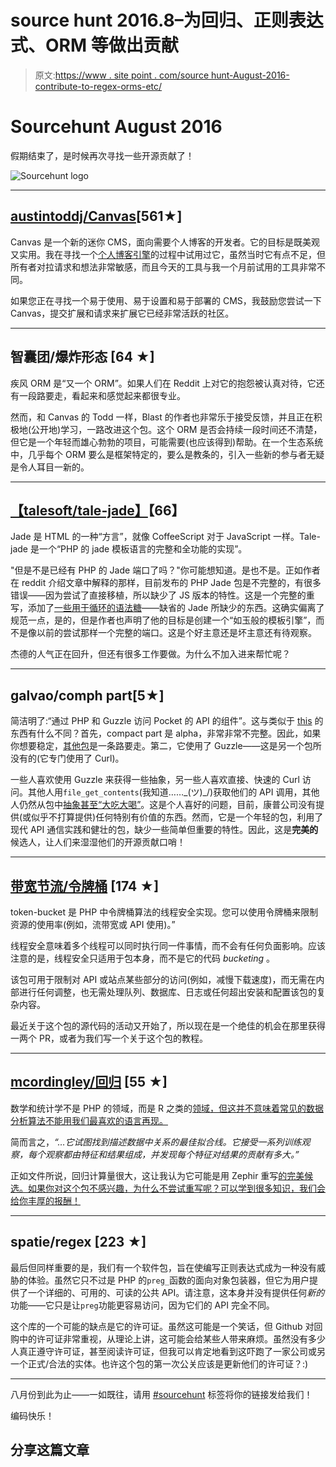 # source hunt 2016.8–为回归、正则表达式、ORM 等做出贡献

> 原文:[https://www . site point . com/source hunt-August-2016-contribute-to-regex-orms-etc/](https://www.sitepoint.com/sourcehunt-august-2016-contribute-to-regression-regex-orms-etc/)

# Sourcehunt August 2016

假期结束了，是时候再次寻找一些开源贡献了！

![Sourcehunt logo](../Images/407bcf1bded70a8c020759619779150b.png)

* * *

## [austintoddj/Canvas](https://github.com/austintoddj/Canvas)[561★]

Canvas 是一个新的迷你 CMS，面向需要个人博客的开发者。它的目标是既美观又实用。我在寻找一个[个人博客引擎](https://www.sitepoint.com/8-must-have-grav-plugins-to-round-off-your-blogs-installation/)的过程中试用过它，虽然当时它有点不足，但所有者对拉请求和想法非常敏感，而且今天的工具与我一个月前试用的工具非常不同。

如果您正在寻找一个易于使用、易于设置和易于部署的 CMS，我鼓励您尝试一下 Canvas，提交扩展和请求来扩展它已经非常活跃的社区。

* * *

## 智囊团/爆炸形态 [64 ★]

疾风 ORM 是“又一个 ORM”。如果人们在 Reddit 上对它的抱怨被认真对待，它还有一段路要走，看起来和感觉起来都很专业。

然而，和 Canvas 的 Todd 一样，Blast 的作者也非常乐于接受反馈，并且正在积极地(公开地)学习，一路改进这个包。这个 ORM 是否会持续一段时间还不清楚，但它是一个年轻而雄心勃勃的项目，可能需要(也应该得到)帮助。在一个生态系统中，几乎每个 ORM 要么是框架特定的，要么是教条的，引入一些新的参与者无疑是令人耳目一新的。

* * *

## [【talesoft/tale-jade】](https://github.com/Talesoft/tale-jade)【66】

Jade 是 HTML 的一种“方言”，就像 CoffeeScript 对于 JavaScript 一样。Tale-jade 是一个“PHP 的 jade 模板语言的完整和全功能的实现”。

"但是不是已经有 PHP 的 Jade 端口了吗？"你可能想知道。是也不是。正如作者在 reddit 介绍文章中解释的那样，目前发布的 PHP Jade 包是不完整的，有很多错误——因为尝试了直接移植，所以缺少了 JS 版本的特性。这是一个完整的重写，添加了[一些用于循环的语法糖](https://www.reddit.com/r/PHP/comments/4zcaug/jadepug_in_the_php_world/d6ur9kw)——缺省的 Jade 所缺少的东西。这确实偏离了规范一点，是的，但是作者也声明了他的目标是创建一个“如玉般的模板引擎”，而不是像以前的尝试那样一个完整的端口。这是个好主意还是坏主意还有待观察。

杰德的人气正在回升，但还有很多工作要做。为什么不加入进来帮忙呢？

* * *

## galvao/comph part[5★]

简洁明了:“通过 PHP 和 Guzzle 访问 Pocket 的 API 的组件”。这与类似于 [this](https://github.com/djchen/pocket-api-php) 的东西有什么不同？首先，compact part 是 alpha，非常非常不完整。因此，如果你想要稳定，[其他包](https://github.com/djchen/pocket-api-php)是一条路要走。第二，它使用了 Guzzle——这是另一个包所没有的(它专门使用了 Curl)。

一些人喜欢使用 Guzzle 来获得一些抽象，另一些人喜欢直接、快速的 Curl 访问。其他人用`file_get_contents`(我知道……\_(ツ)_/)获取他们的 API 调用，其他人仍然从包中[抽象甚至“大吃大喝”](https://www.sitepoint.com/breaking-free-from-guzzle5-with-php-http-and-httplug/)。这是个人喜好的问题，目前，康普公司没有提供(或似乎不打算提供)任何特别有价值的东西。然而，它是一个年轻的包，利用了现代 API 通信实践和健壮的包，缺少一些简单但重要的特性。因此，这是**完美的**候选人，让人们来湿湿他们的开源贡献口哨！

* * *

## [带宽节流/令牌桶](https://github.com/bandwidth-throttle/token-bucket) [174 ★]

token-bucket 是 PHP 中令牌桶算法的线程安全实现。您可以使用令牌桶来限制资源的使用率(例如，流带宽或 API 使用)。”

线程安全意味着多个线程可以同时执行同一件事情，而不会有任何负面影响。应该注意的是，线程安全只适用于包本身，而不是它的代码 *bucketing* 。

该包可用于限制对 API 或站点某些部分的访问(例如，减慢下载速度)，而无需在内部进行任何调整，也无需处理队列、数据库、日志或任何超出安装和配置该包的复杂内容。

最近关于这个包的源代码的活动又开始了，所以现在是一个绝佳的机会在那里获得一两个 PR，或者为我们写一个关于这个包的教程。

* * *

## [mcordingley/回归](https://github.com/mcordingley/Regression) [55 ★]

数学和统计学不是 PHP 的领域，而是 R 之类的[领域，但这并不意味着常见的数据分析算法不能用我们最喜欢的语言再现。](https://www.sitepoint.com/introduction-r-rstudio/)

简而言之，*“…它试图找到描述数据中关系的最佳拟合线。它接受一系列训练观察，每个观察都由特征和结果组成，并发现每个特征对结果的贡献有多大。”*

正如文件所说，回归计算量很大，这让我认为它可能是用 Zephir 重写[的完美候选。如果你对这个包不感兴趣，为什么不尝试重写呢？可以学到很多知识，我们会给你丰厚的报酬！](https://www.sitepoint.com/up-and-running-with-the-fastest-php-framework-on-php7-in-5-mins/)

* * *

## spatie/regex [223 ★]

最后但同样重要的是，我们有一个软件包，旨在使编写正则表达式成为一种没有威胁的体验。虽然它只不过是 PHP 的`preg_`函数的面向对象包装器，但它为用户提供了一个详细的、可用的、可读的公共 API。请注意，这本身并没有提供任何*新的*功能——它只是让`preg`功能更容易访问，因为它们的 API 完全不同。

这个库的一个可能的缺点是它的许可证。虽然这可能是一个笑话，但 Github 对回购中的许可证非常重视，从理论上讲，这可能会给某些人带来麻烦。虽然没有多少人真正遵守许可证，甚至阅读许可证，但我可以肯定地看到这吓跑了一家公司或另一个正式/合法的实体。也许这个包的第一次公关应该是更新他们的许可证？:)

* * *

八月份到此为止——一如既往，请用 [#sourcehunt](https://twitter.com/search?q=#sourcehunt) 标签将你的链接发给我们！

编码快乐！

## 分享这篇文章